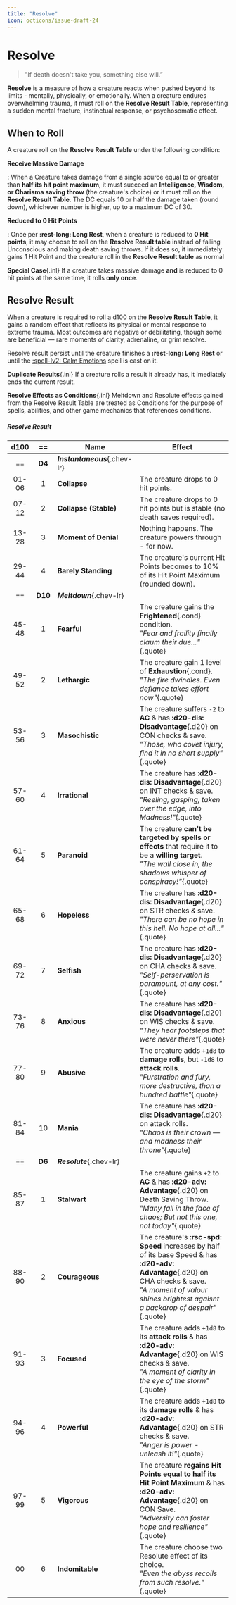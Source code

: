 ```yaml
---
title: "Resolve"
icon: octicons/issue-draft-24
---
```


# Resolve

> "If death doesn't take you, something else will.”

**Resolve** is a measure of how a creature reacts when pushed beyond its limits - mentally, physically, or emotionally. When a creature endures overwhelming trauma, it must roll on the **Resolve Result Table**, representing a sudden mental fracture, instinctual response, or psychosomatic effect.

## When to Roll

A creature roll on the **Resolve Result Table** under the following condition:

**Receive Massive Damage**

:   When a Creature takes damage from a single source equal to or greater than **half its hit point maximum**, it must succeed an **Intelligence, Wisdom, or Charisma saving throw** (the creature's choice) or it must roll on the **Resolve Result Table**. The DC equals 10 or half the damage taken (round down), whichever number is higher, up to a maximum DC of 30.

**Reduced to 0 Hit Points**

:   Once per **:rest-long: Long Rest**, when a creature is reduced to **0 Hit points**, it may choose to roll on the **Resolve Result table** instead of falling Unconscious and making death saving throws. If it does so, it immediately gains 1 Hit Point and the creature roll in the **Resolve Result table** as normal

**Special Case**{.inl} If a creature takes massive damage **and** is reduced to 0 hit points at the same time, it rolls **only once**.

## Resolve Result

When a creature is required to roll a d100 on the **Resolve Result Table**, it gains a random effect that reflects its physical or mental response to extreme trauma. Most outcomes are negative or debilitating, though some are beneficial — rare moments of clarity, adrenaline, or grim resolve.

Resolve result persist until the creature finishes a **:rest-long: Long Rest** or until the [:spell-lv2: Calm Emotions](../../spells/description/core/level-2.md#calm-emotions) spell is cast on it.

**Duplicate Results**{.inl} If a creature rolls a result it already has, it imediately ends the current result.

**Resolve Effects as Conditions**{.inl} Meltdown and Resolute effects gained from the Resolve Result Table are treated as Conditions for the purpose of spells, abilities, and other game mechanics that references conditions.

##### Resolve Result

| d100 | == | Name | Effect |
|:-:|:-:|---|---|
| == | **D4** |***Instantaneous***{.chev-lr} | |
| 01-06 | 1 | **Collapse** | The creature drops to 0 hit points. |
| 07-12 | 2 | **Collapse (Stable)** | The creature drops to 0 hit points but is stable (no death saves required). |
| 13-28 | 3 | **Moment of Denial** | Nothing happens. The creature powers through - for now. |
| 29-44 | 4 | **Barely Standing** | The creature's current Hit Points becomes to 10% of its Hit Point Maximum (rounded down). |
| == | **D10** | ***Meltdown***{.chev-lr} | |
| 45-48 | 1 | **Fearful** | The creature gains the **Frightened**{.cond} condition.<br>*"Fear and fraility finally claum their due..."*{.quote} |
| 49-52 | 2 | **Lethargic** | The creature gain 1 level of **Exhaustion**{.cond}.<br>*"The fire dwindles. Even defiance takes effort now"*{.quote} |
| 53-56 | 3 | **Masochistic** | The creature suffers `-2` to **AC** & has **:d20-dis: Disadvantage**{.d20} on CON checks & save.<br>*"Those, who covet injury, find it in no short supply"*{.quote} |
| 57-60 | 4 | **Irrational** | The creature has **:d20-dis: Disadvantage**{.d20} on INT checks & save.<br>*"Reeling, gasping, taken over the edge, into Madness!"*{.quote} |
| 61-64 | 5 | **Paranoid** | The creature **can't be targeted by spells or effects** that require it to be a **willing target**.<br>*"The wall close in, the shadows whisper of conspiracy!"*{.quote} |
| 65-68 | 6 | **Hopeless** | The creature has **:d20-dis: Disadvantage**{.d20} on STR checks & save.<br>*"There can be no hope in this hell. No hope at all..."*{.quote} |
| 69-72 | 7 | **Selfish** | The creature has **:d20-dis: Disadvantage**{.d20} on CHA checks & save.<br>*"Self-perservation is paramount, at any cost."*{.quote} |
| 73-76 | 8 | **Anxious** | The creature has **:d20-dis: Disadvantage**{.d20} on WIS checks & save.<br>*"They hear footsteps that were never there"*{.quote} |
| 77-80 | 9 | **Abusive** | The creature adds `+1d8` to **damage rolls**, but `-1d8` to **attack rolls**.<br>*"Furstration and fury, more destructive, than a hundred battle"*{.quote} |
| 81-84 | 10 | **Mania** | The creature has **:d20-dis: Disadvantage**{.d20} on attack rolls.<br>*"Chaos is their crown — and madness their throne"*{.quote} |
| == | **D6** | ***Resolute***{.chev-lr} | |
| 85-87 | 1 | **Stalwart** | The creature gains `+2` to **AC** & has **:d20-adv: Advantage**{.d20} on Death Saving Throw.<br>*"Many fall in the face of chaos; But not this one, not today"*{.quote} |
| 88-90 | 2 | **Courageous** | The creature's **:rsc-spd: Speed** increases by half of its base Speed & has **:d20-adv: Advantage**{.d20} on CHA checks & save.<br>*"A moment of valour shines brightest agaisnt a backdrop of despair"*{.quote} |
| 91-93 | 3 | **Focused** | The creature adds `+1d8` to its **attack rolls** & has **:d20-adv: Advantage**{.d20} on WIS checks & save.<br>*"A moment of clarity in the eye of the storm"*{.quote} |
| 94-96 | 4 | **Powerful** | The creature adds `+1d8` to its **damage rolls** & has **:d20-adv: Advantage**{.d20} on STR checks & save.<br>*"Anger is power - unleash it!"*{.quote} |
| 97-99 | 5 | **Vigorous** | The creature **regains Hit Points equal to half its Hit Point Maximum** & has **:d20-adv: Advantage**{.d20} on CON Save.<br>*"Adversity can foster hope and resilience"*{.quote} |
| 00 | 6 | **Indomitable** | The creature choose two Resolute effect of its choice.<br>*"Even the abyss recoils from such resolve."*{.quote} |